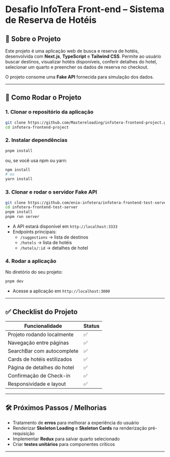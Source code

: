 # Desafio InfoTera Front-end – Sistema de Reserva de Hotéis

## 🚀 Sobre o Projeto

Este projeto é uma aplicação web de busca e reserva de hotéis, desenvolvida com **Next.js**, **TypeScript** e **Tailwind CSS**. Permite ao usuário buscar destinos, visualizar hotéis disponíveis, conferir detalhes do hotel, selecionar um quarto e preencher os dados de reserva no checkout.

O projeto consome uma **Fake API** fornecida para simulação dos dados.

---

## 🔗 Como Rodar o Projeto

### 1. Clonar o repositório da aplicação

```bash
git clone https://github.com/Mastereloading/infotera-frontend-project.git
cd infotera-frontend-project
```

### 2. Instalar dependências

```bash
pnpm install
```
ou, se você usa npm ou yarn:  
```bash
npm install
# ou
yarn install
```

### 3. Clonar e rodar o servidor Fake API

```bash
git clone https://github.com/enio-infotera/infotera-frontend-test-server
cd infotera-frontend-test-server
pnpm install
pnpm run server
```

- A API estará disponível em `http://localhost:3333`  
- Endpoints principais:
  - `/suggestions` → lista de destinos
  - `/hotels` → lista de hotéis
  - `/hotels/:id` → detalhes de hotel

### 4. Rodar a aplicação

No diretório do seu projeto:

```bash
pnpm dev
```

- Acesse a aplicação em `http://localhost:3000`

---

## ✅ Checklist do Projeto

| Funcionalidade                    | Status |
|-----------------------------------|--------|
| Projeto rodando localmente        | ✅     |
| Navegação entre páginas           | ✅     |
| SearchBar com autocomplete        | ✅     |
| Cards de hotéis estilizados       | ✅     |
| Página de detalhes do hotel       | ✅     |
| Confirmação de Check-in           | ✅     |
| Responsividade e layout           | ✅     |

---

## 🛠 Próximos Passos / Melhorias

- Tratamento de **erros** para melhorar a experiência do usuário  
- Renderizar **Skeleton Loading** e **Skeleton Cards** na renderização pré-requisição 
- Implementar **Redux** para salvar quarto selecionado  
- Criar **testes unitários** para componentes críticos  

---